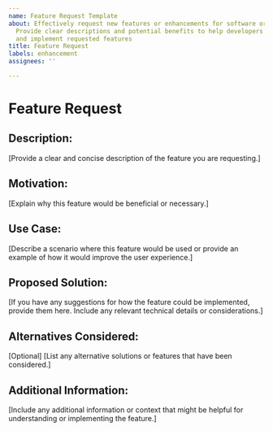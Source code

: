 ```yaml
---
name: Feature Request Template
about: Effectively request new features or enhancements for software or applications.
  Provide clear descriptions and potential benefits to help developers prioritize
  and implement requested features
title: Feature Request
labels: enhancement
assignees: ''

---
```


# Feature Request

## Description:

[Provide a clear and concise description of the feature you are requesting.]

## Motivation:

[Explain why this feature would be beneficial or necessary.]

## Use Case:

[Describe a scenario where this feature would be used or provide an example of how it would improve the user experience.]

## Proposed Solution:

[If you have any suggestions for how the feature could be implemented, provide them here. Include any relevant technical details or considerations.]

## Alternatives Considered:

[Optional] [List any alternative solutions or features that have been considered.]

## Additional Information:

[Include any additional information or context that might be helpful for understanding or implementing the feature.]
